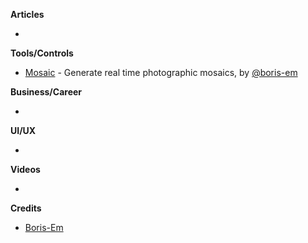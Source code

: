 
**Articles**

* 

**Tools/Controls**

* [Mosaic](https://github.com/Boris-Em/Mosaic) - Generate real time photographic mosaics, by [@boris-em](https://twitter.com/boris_em)

**Business/Career**

* 

**UI/UX**

* 

**Videos**

* 

**Credits**

* [Boris-Em](https://github.com/boris-em/)
